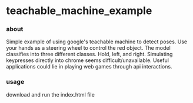 # teachable_machine_example

### about
Simple example of using google's teachable machine to detect poses. Use your hands as a steering wheel to control the red object. The model classifies into three different classes. Hold, left, and right. Simulating keypresses directly into chrome seems difficult/unavailable. Useful applications could lie in playing web games through api interactions.

### usage
download and run the index.html file